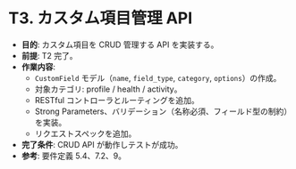 # T3. カスタム項目管理 API

- **目的**: カスタム項目を CRUD 管理する API を実装する。
- **前提**: T2 完了。
- **作業内容**:
  - `CustomField` モデル（`name`, `field_type`, `category`, `options`）の作成。
  - 対象カテゴリ: profile / health / activity。
  - RESTful コントローラとルーティングを追加。
  - Strong Parameters、バリデーション（名称必須、フィールド型の制約）を実装。
  - リクエストスペックを追加。
- **完了条件**: CRUD API が動作しテストが成功。
- **参考**: 要件定義 5.4、7.2、9。
